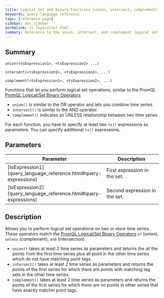 ```yaml
---
title: Logical Set and Binary Functions (union, intersect, complement)
keywords: query language reference
tags: [reference page]
sidebar: doc_sidebar
permalink: ts_logicalSet.html
summary: Reference to the union, intersect, and complement logical set functions
---
```

## Summary
```
union(<tsExpression1>, <tsExpression2> ...)

intersect(<tsExpression1>, <tsExpression2>, ...)

complement(<tsExpression1>, <tsExpression2>, ...)
```

Functions that let you perform logical set operations, similar to the PromQL [PromQL Logical/Set Binary Operators](https://prometheus.io/docs/prometheus/latest/querying/operators/#logical-set-binary-operators)

* `union()` is similar to the OR operator and lets you combine time series.
* `intersect()` is similar to the AND operator.
* `complement()` indicates an UNLESS relationship between two time series.

For each function, you have to specify at least two `ts()` expressions as parameters. You can specify additional `ts()` expressions.


## Parameters

<table>
<tbody>
<thead>
<tr><th width="20%">Parameter</th><th width="80%">Description</th></tr>
</thead>
<tr>
<td markdown="span"> [tsExpression1](query_language_reference.html#query-expressions)</td>
<td>First expression in the set. </td></tr>
<tr>
<td markdown="span"> [tsExpression2](query_language_reference.html#query-expressions)</td>
<td>Second expression in the set.</td>
</tr>
</tbody>
</table>


## Description

Allows you to perform logical set operations on two or more time series. These operators match the [PromQL Logical/Set Binary Operators](https://prometheus.io/docs/prometheus/latest/querying/operators/#logical-set-binary-operators) `or` (union), `unless` (complement), `and` (intersection).

* `union()` takes at least 2 time series as parameters and teturns the all the points from the first time series plus  all point in the other time series which do not have matching point tags.
* `intersect()` takes at least 2 time series as parameters and returns the points of the first series for which there are points with matching tag sets in the other time series.
* `complement()` takes at least 2 time series as parameters and returns the points of the first series for which there are no points in other series that have exactly matchin point tags.


<!---
## Examples




## See Also
--->
